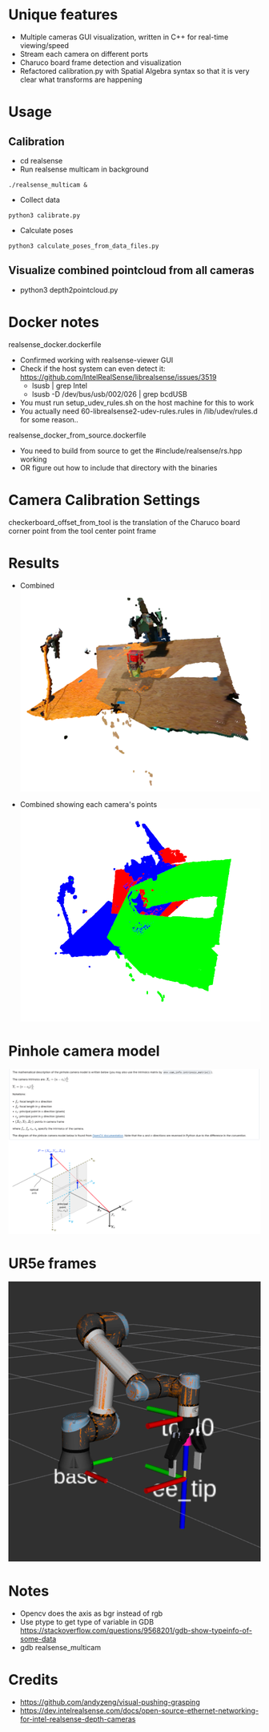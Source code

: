 # Unique features
- Multiple cameras GUI visualization, written in C++ for real-time viewing/speed
- Stream each camera on different ports
- Charuco board frame detection and visualization
- Refactored calibration.py with Spatial Algebra syntax so that it is very clear what transforms are happening


# Usage
## Calibration
- cd realsense
- Run realsense multicam in background

```
./realsense_multicam &
```

- Collect data

```
python3 calibrate.py
```

- Calculate poses

```
python3 calculate_poses_from_data_files.py
```

## Visualize combined pointcloud from all cameras
- python3 depth2pointcloud.py

# Docker notes
realsense_docker.dockerfile

- Confirmed working with realsense-viewer GUI
- Check if the host system can even detect it: https://github.com/IntelRealSense/librealsense/issues/3519
  - lsusb | grep Intel
  - lsusb -D /dev/bus/usb/002/026 | grep bcdUSB
- You must run setup_udev_rules.sh on the host machine for this to work
- You actually need 60-librealsense2-udev-rules.rules in /lib/udev/rules.d for some reason..


realsense_docker_from_source.dockerfile
- You need to build from source to get the #include/realsense/rs.hpp working
- OR figure out how to include that directory with the binaries


# Camera Calibration Settings
checkerboard_offset_from_tool is the translation of the Charuco board corner point from the tool center point frame

# Results
- Combined
![combined](images/combined_cams.png)

- Combined showing each camera's points
![combined_color](images/combined_cams_color.png)

# Pinhole camera model
![pinhole](images/pinhole.png)

# UR5e frames
![ur5_frames](images/ur5_frames.png)

# Notes
- Opencv does the axis as bgr instead of rgb
- Use ptype to get type of variable in GDB https://stackoverflow.com/questions/9568201/gdb-show-typeinfo-of-some-data
- gdb realsense_multicam

# Credits
- https://github.com/andyzeng/visual-pushing-grasping
- https://dev.intelrealsense.com/docs/open-source-ethernet-networking-for-intel-realsense-depth-cameras
